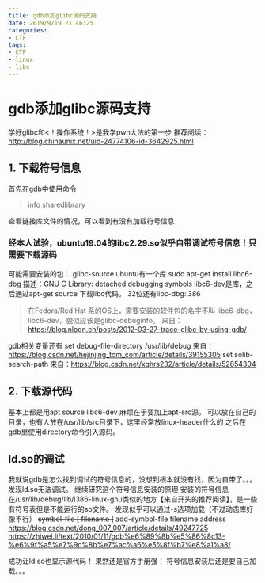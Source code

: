 ```yaml
---
title: gdb添加glibc源码支持
date: 2019/9/19 21:46:25
categories:
- CTF
tags:
- CTF
- linux
- libc
---
```


# gdb添加glibc源码支持

<!-- more -->

学好glibc和<！操作系统！>是我学pwn大法的第一步
推荐阅读：http://blog.chinaunix.net/uid-24774106-id-3642925.html
## 1. 下载符号信息

首先在gdb中使用命令
> info sharedlibrary

查看链接库文件的情况，可以看到有没有加载符号信息

### 经本人试验，ubuntu19.04的libc2.29.so似乎自带调试符号信息！只需要下载源码

可能需要安装的包：
glibc-source
ubuntu有一个库
sudo apt-get install libc6-dbg
描述：GNU C Library: detached debugging symbols
libc6-dev是库，之后通过apt-get source 下载libc代码。
32位还有libc-dbg:i386

> 在Fedora/Red Hat 系的OS上，需要安装的软件包的名字不叫 libc6-dbg，libc6-dev，貌似应该是glibc-debuginfo。
> 来自：https://blog.nlogn.cn/posts/2012-03-27-trace-glibc-by-using-gdb/

gdb相关变量还有
 set debug-file-directory /usr/lib/debug
 来自：https://blog.csdn.net/hejinjing_tom_com/article/details/39155305
 set solib-search-path
 来自：https://blog.csdn.net/xqhrs232/article/details/52854304


## 2. 下载源代码
基本上都是用apt source libc6-dev
麻烦在于要加上apt-src源。
可以放在自己的目录，也有人放在/usr/lib/src目录下，这里经常放linux-header什么的
之后在gdb里使用directory命令引入源码。

## ld.so的调试
我就说gdb是怎么找到调试的符号信息的，没想到根本就没有找，因为自带了。。。
发现ld.so无法调试。
继续研究这个符号信息安装的原理
安装的符号信息在/usr/lib/debug/lib/i386-linux-gnu类似的地方【来自开头的推荐阅读】，是一些有符号表但是不能运行的so文件。
发现似乎可以通过-s选项加载（不过动态库好像不行）
~~symbol-file [ filename ]~~
add-symbol-file filename address
https://blog.csdn.net/dong_007_007/article/details/49247725
https://zhiwei.li/text/2010/01/11/gdb%e6%89%8b%e5%86%8c13-%e6%9f%a5%e7%9c%8b%e7%ac%a6%e5%8f%b7%e8%a1%a8/

成功让ld.so也显示源代码！
果然还是官方手册强！
符号信息安装后还是要自己加载。。。